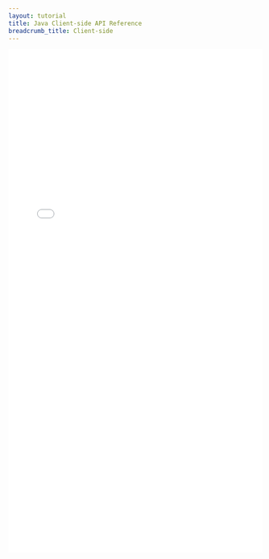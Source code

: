 ```yaml
---
layout: tutorial
title: Java Client-side API Reference
breadcrumb_title: Client-side
---
```

<!-- NLS_CHARSET=UTF-8 -->
<iframe width="100%" height="1000px" frameBorder="0" src="../../../api-ref/wl-android-n-java-apidoc/html/refjava-worklight-android-native/html/index.html"></iframe>